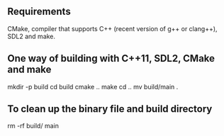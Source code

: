 Requirements
------------

CMake, compiler that supports C++ (recent version of g++ or clang++), SDL2 and make.


One way of building with C++11, SDL2, CMake and make
----------------------------------------------------

mkdir -p build
cd build
cmake ..
make
cd ..
mv build/main .


To clean up the binary file and build directory
-----------------------------------------------

rm -rf build/ main

